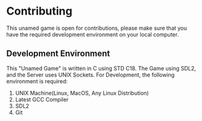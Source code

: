 # Contributing
This unamed game is open for contributions, please make sure that you have the required development environment on your local computer.

## Development Environment
This "Unamed Game" is written in C using STD C18. The Game using SDL2, and the Server uses UNIX Sockets. For Development, the following environment is required:
1. UNIX Machine(Linux, MacOS, Any Linux Distribution)
2. Latest GCC Compiler
3. SDL2
4. Git